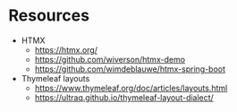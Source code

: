# Resources
- HTMX
  - https://htmx.org/
  - https://github.com/wiverson/htmx-demo
  - https://github.com/wimdeblauwe/htmx-spring-boot
- Thymeleaf layouts
  - https://www.thymeleaf.org/doc/articles/layouts.html
  - https://ultraq.github.io/thymeleaf-layout-dialect/
